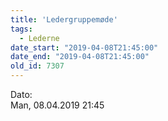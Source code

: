 ```yaml
---
title: 'Ledergruppemøde'
tags:
  - Lederne
date_start: "2019-04-08T21:45:00"
date_end: "2019-04-08T21:45:00"
old_id: 7307
---
```

<div class="field field-type-datetime field-field-tidspunkt">
    <div class="field-items">
            <div class="field-item odd">
                      <div class="field-label-inline-first">
              Dato:&nbsp;</div>
                    Man, 08.04.2019 21:45        </div>
        </div>
</div>